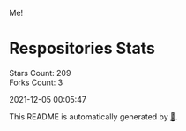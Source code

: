 Me!

# Respositories Stats
Stars Count: 209  
Forks Count: 3

2021-12-05 00:05:47  

This README is automatically generated by [🐰](https://github.com/rnitta/rnitta).
